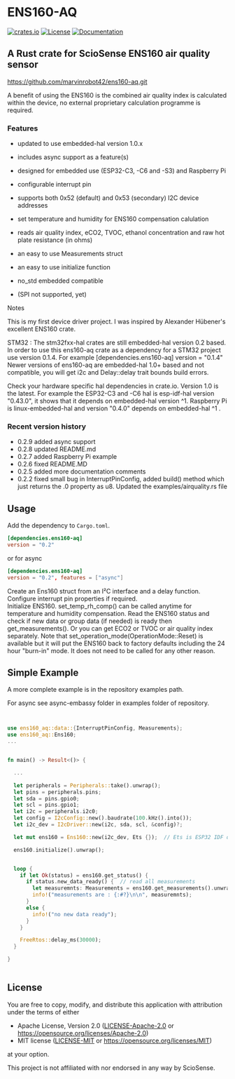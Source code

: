 # ENS160-AQ &emsp; 
[![crates.io](https://img.shields.io/crates/v/ens160-aq)](https://crates.io/crates/ens160-aq)
[![License](https://img.shields.io/badge/license-MIT%2FApache--2.0-blue.svg)](https://github.com/marvinrobot42/ens160-aq.git)
[![Documentation](https://docs.rs/ens160-aq/badge.svg)](https://docs.rs/ens160-aq)

## A Rust crate for ScioSense ENS160 air quality sensor 

<https://github.com/marvinrobot42/ens160-aq.git>

[ENS160-AQ]: https://www.sciosense.com/wp-content/uploads/documents/SC-001224-DS-9-ENS160-Datasheet.pdf

A benefit of using the ENS160 is the combined air quality index is calculated within the device, no external proprietary calculation programme is required. 

### Features

- updated to use embedded-hal version 1.0.x
- includes async support as a feature(s)
- designed for embedded use (ESP32-C3, -C6 and -S3) and Raspberry Pi
- configurable interrupt pin
- supports both 0x52 (default) and 0x53 (secondary) I2C device addresses
- set temperature and humidity for ENS160 compensation calulation
- reads air quality index, eCO2, TVOC, ethanol concentration and raw hot plate resistance (in ohms)
- an easy to use Measurements struct
- an easy to use initialize function
- no_std embedded compatible

- (SPI not supported, yet)
  

Notes

This is my first device driver project.  I was inspired by Alexander Hübener's excellent ENS160 crate.

STM32  :  The stm32fxx-hal crates are still embedded-hal version 0.2 based.  In order to use this ens160-aq
          crate as a dependency for a STM32 project use version 0.1.4.  For example 
          [dependencies.ens160-aq]
          version = "0.1.4"
          Newer versions of ens160-aq are embedded-hal 1.0+ based and not compatible, you will get i2c and Delay::delay trait bounds build errors.
          
Check your hardware specific hal dependencies in crate.io.  Version 1.0 is the latest.  For example the ESP32-C3 and -C6 hal is esp-idf-hal version "0.43.0", it shows that it depends on embedded-hal version ^1.  Raspberry Pi is
linux-embedded-hal and version "0.4.0" depends on embedded-hal ^1 .

### Recent version history
  - 0.2.9 added async support
  - 0.2.8 updated README.md
  - 0.2.7 added Raspberry Pi example
  - 0.2.6 fixed README.MD
  - 0.2.5 added more documentation comments
  - 0.2.2 fixed small bug in InterruptPinConfig, added build() method which just returns the .0 property 
          as u8. Updated the examples/airquality.rs file


Usage
----

Add the dependency to `Cargo.toml`.

~~~~toml
[dependencies.ens160-aq]
version = "0.2"
~~~~

or for async
~~~~toml
[dependencies.ens160-aq]
version = "0.2", features = ["async"]
~~~~

Create an Ens160 struct from an I²C interface and a delay function.
Configure interrupt pin properties if required.  
Initialize ENS160.
set_temp_rh_comp() can be called anytime for temperature and humidity compensation.
Read the ENS160 status and check if new data or group data (if needed) is ready
then get_measurements().  Or you can get ECO2 or TVOC or air quality index separately. 
Note that set_operation_mode(OperationMode::Reset) is available but it will put the ENS160
back to factory defaults including the 24 hour "burn-in" mode.  It does not need to be called
for any other reason.


## Simple Example

A more complete example is in the repository examples path.

For async see async-embassy folder in examples folder of repository.
~~~~rust


use ens160_aq::data::{InterruptPinConfig, Measurements};
use ens160_aq::Ens160;
...


fn main() -> Result<()> {

  ...

  let peripherals = Peripherals::take().unwrap();
  let pins = peripherals.pins;
  let sda = pins.gpio0;
  let scl = pins.gpio1;
  let i2c = peripherals.i2c0;
  let config = I2cConfig::new().baudrate(100.kHz().into());
  let i2c_dev = I2cDriver::new(i2c, sda, scl, &config)?;

  let mut ens160 = Ens160::new(i2c_dev, Ets {});  // Ets is ESP32 IDF delay function

  ens160.initialize().unwrap();


  loop {
    if let Ok(status) = ens160.get_status() {
      if status.new_data_ready() {  // read all measurements
        let measuremnts: Measurements = ens160.get_measurements().unwrap();
        info!("measurements are : {:#?}\n\n", measuremnts);
      }    
      else {
        info!("no new data ready");
      }  
    }

    FreeRtos::delay_ms(30000);
  }

}
    
~~~~


License
----

You are free to copy, modify, and distribute this application with attribution under the terms of either

 * Apache License, Version 2.0
   ([LICENSE-Apache-2.0](./LICENSE-Apache-2.0) or <https://opensource.org/licenses/Apache-2.0>)
 * MIT license
   ([LICENSE-MIT](./LICENSE-MIT) or <https://opensource.org/licenses/MIT>)

at your option.

This project is not affiliated with nor endorsed in any way by ScioSense.
